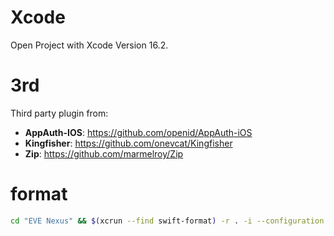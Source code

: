 # Xcode

Open Project with Xcode Version 16.2.

# 3rd

Third party plugin from:

- **AppAuth-IOS**: https://github.com/openid/AppAuth-iOS
- **Kingfisher**: https://github.com/onevcat/Kingfisher
- **Zip**: https://github.com/marmelroy/Zip

# format

```bash
cd "EVE Nexus" && $(xcrun --find swift-format) -r . -i --configuration .swift-format.json
```